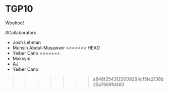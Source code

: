 # TGP10

Woohoo!


#Collaborators

- Josh Lehman
- Muhsin Abdul-Musawwir
<<<<<<< HEAD
- Yeiber Cano
=======
- Maksym
- AJ
- Yeiber Cano
>>>>>>> a846f2543f23009264cf5fe2136b25a7669fd460
